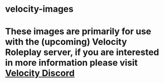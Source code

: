 # velocity-images
# These images are primarily for use with the (upcoming) Velocity Roleplay server, if you are interested in more information please visit [Velocity Discord](https://discord.gg/velocity-rp)
